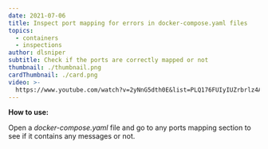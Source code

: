 ```yaml
---
date: 2021-07-06
title: Inspect port mapping for errors in docker-compose.yaml files
topics:
  - containers
  - inspections
author: dlsniper
subtitle: Check if the ports are correctly mapped or not
thumbnail: ./thumbnail.png
cardThumbnail: ./card.png
video: >-
  https://www.youtube.com/watch?v=2yNnG5dth0E&list=PLQ176FUIyIUZrbrlz4AY1V8VzBJKZyVlW&index=61
---
```


**How to use:**

Open a _docker-compose.yaml_ file and go to any ports mapping section to see if it contains any messages or not.

